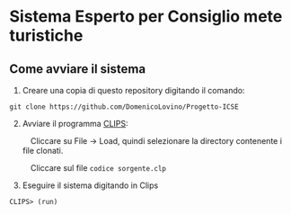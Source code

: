 # Sistema Esperto per Consiglio mete turistiche

## Come avviare il sistema
1. Creare una copia di questo repository digitando il comando:
```
git clone https://github.com/DomenicoLovino/Progetto-ICSE
```   
2. Avviare il programma [CLIPS](https://sourceforge.net/projects/clipsrules/):

   &emsp;Cliccare su File -> Load, quindi selezionare la directory contenente i file clonati.
   
   &emsp;Cliccare sul file `codice sorgente.clp`
3. Eseguire il sistema digitando in Clips
``` 
CLIPS> (run) 
```
